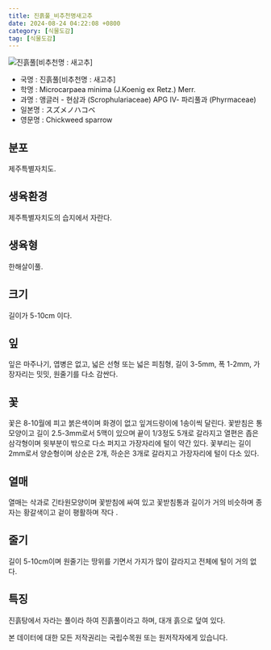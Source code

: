 ```yaml
---
title: 진흙풀_비추천명새고추
date: 2024-08-24 04:22:08 +0800
category: [식물도감]
tag: [식물도감]
---
```




![진흙풀[비추천명 : 새고추]](/fileUpload/plants/basic/Scrophulariaceae/Microcarpaea/9565/9565_1_th2.jpg)
- 국명 : 진흙풀[비추천명 : 새고추]
- 학명 : Microcarpaea minima (J.Koenig ex Retz.) Merr.
- 과명 : 앵글러 - 현삼과 (Scrophulariaceae) APG Ⅳ- 파리풀과 (Phyrmaceae)
- 일본명 : スズメノハコベ
- 영문명 : Chickweed sparrow


## 분포
제주특별자치도.
## 생육환경
제주특별자치도의 습지에서 자란다.
## 생육형
한해살이풀.
## 크기
길이가 5-10cm 이다.
## 잎
잎은 마주나기, 엽병은 없고, 넓은 선형 또는 넓은 피침형, 길이 3-5mm, 폭 1-2mm, 가장자리는 밋밋, 원줄기를 다소 감싼다.
## 꽃
꽃은 8-10월에 피고 붉은색이며 화경이 없고 잎겨드랑이에 1송이씩 달린다. 꽃받침은 통 모양이고 길이 2.5-3mm로서 5맥이 있으며 끝이 1/3정도 5개로 갈라지고 열편은 좁은 삼각형이며 윗부분이 밖으로 다소 퍼지고 가장자리에 털이 약간 있다. 꽃부리는 길이 2mm로서 양순형이며 상순은 2개, 하순은 3개로 갈라지고 가장자리에 털이 다소 있다.
## 열매
열매는 삭과로 긴타원모양이며 꽃받침에 싸여 있고 꽃받침통과 길이가 거의 비슷하며 종자는 황갈색이고 겉이 평활하며 작다 .
## 줄기
길이 5-10cm이며 원줄기는 땅위를 기면서 가지가 많이 갈라지고 전체에 털이 거의 없다.
## 특징
진흙탕에서 자라는 풀이라 하여 진흙풀이라고 하며, 대개 흙으로 덮여 있다.






본 데이터에 대한 모든 저작권리는 국립수목원 또는 원저작자에게 있습니다.
